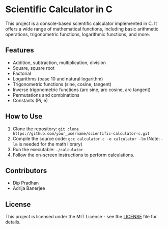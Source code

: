 # Scientific Calculator in C

This project is a console-based scientific calculator implemented in C. It offers a wide range of mathematical functions, including basic arithmetic operations, trigonometric functions, logarithmic functions, and more.

## Features
- Addition, subtraction, multiplication, division
- Square, square root
- Factorial
- Logarithms (base 10 and natural logarithm)
- Trigonometric functions (sine, cosine, tangent)
- Inverse trigonometric functions (arc sine, arc cosine, arc tangent)
- Permutations and combinations
- Constants (Pi, e)

## How to Use
1. Clone the repository: `git clone https://github.com/your_username/scientific-calculator-c.git`
2. Compile the source code: `gcc calculator.c -o calculator -lm` (Note: `-lm` is needed for the math library)
3. Run the executable: `./calculator`
4. Follow the on-screen instructions to perform calculations.

## Contributors
- Dip Pradhan
- Adrija Banerjee

## License
This project is licensed under the MIT License - see the [LICENSE](LICENSE) file for details.
